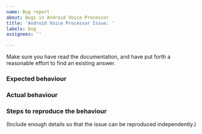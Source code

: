 ```yaml
---
name: Bug report
about: Bugs in Android Voice Processor
title: 'Android Voice Processor Issue: '
labels: bug
assignees: ''

---
```


Make sure you have read the documentation, and have put forth a reasonable effort to find an existing answer.

### Expected behaviour


### Actual behaviour


### Steps to reproduce the behaviour

(Include enough details so that the issue can be reproduced independently.)
